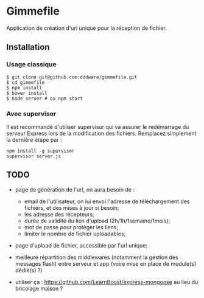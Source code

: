 # Gimmefile

Application de création d'url unique pour la réception de fichier.

## Installation

### Usage classique

```shell
$ git clone git@github.com:dddware/gimmefile.git
$ cd gimmefile
$ npm install
$ bower install
$ node server # ou npm start
```

### Avec supervisor

Il est recommandé d'utiliser supervisor qui va assurer le redémarrage du serveur Express lors de la modification des fichiers. Remplacez simplement la dernière étape par :

```shell
npm install -g supervisor
supervisor server.js
```

## TODO

- page de génération de l'url, on aura besoin de :
	- email de l'utilisateur, on lui envoi l'adresse de téléchargement des fichiers, et des mises à jour si besoin;
	- les adresse des récepteurs;
	- durée de validité du lien d'upload (2h/1h/1semaine/1mois);
	- mot de passe pour protéger les liens;
	- limiter le nombre de fichier uploadables;
- page d'upload de fichier, accessible par l'url unique;

- meilleure répartition des middlewares (notamment la gestion des messages flash) entre serveur et app (voire mise en place de module(s) dédié(s) ?)
- utiliser ça : https://github.com/LearnBoost/express-mongoose au lieu du bricolage maison ?